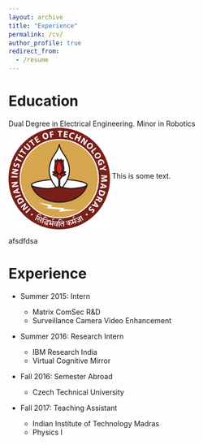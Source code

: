 ```yaml
---
layout: archive
title: "Experience"
permalink: /cv/
author_profile: true
redirect_from:
  - /resume
---
```

Education
======
<p> Dual Degree in Electrical Engineering. Minor in Robotics<img src="/images/logo.png" alt="Smiley face" align="middle" style="width:200px;height:200px;"> This is some text.</p> 

afsdfdsa

Experience
======
* Summer 2015: Intern
  * Matrix ComSec R&D
  * Surveillance Camera Video Enhancement

* Summer 2016: Research Intern
  * IBM Research India
  * Virtual Cognitive Mirror
  
* Fall 2016: Semester Abroad
  * Czech Technical University

* Fall 2017: Teaching Assistant
  * Indian Institute of Technology Madras
  * Physics I
  
